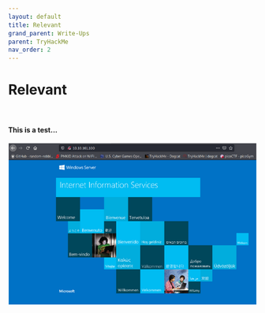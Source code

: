 ```yaml
---
layout: default
title: Relevant
grand_parent: Write-Ups
parent: TryHackMe
nav_order: 2
---
```


# Relevant
<br>

#### This is a test...

![](https://github.com/harisqazi1/blog/blob/13d0cf6ecd17d340a4e837405b70f706b39c2d14/assets/Pasted%20image%2020210613181039.png)
